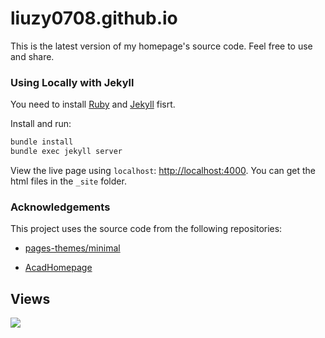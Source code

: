 # liuzy0708.github.io

This is the latest version of my homepage's source code. Feel free to use and share.

### Using Locally with Jekyll

You need to install [Ruby](https://www.ruby-lang.org/en/) and [Jekyll](https://jekyllrb.com/) fisrt.

Install and run:

```bash
bundle install
bundle exec jekyll server
```
View the live page using `localhost`:
<http://localhost:4000>. You can get the html files in the `_site` folder.

### Acknowledgements

This project uses the source code from the following repositories:

* [pages-themes/minimal](https://github.com/pages-themes/minimal)

* [AcadHomepage](https://github.com/RayeRen/acad-homepage.github.io)

## Views
![](http://profile-counter.glitch.me/liuzy0708-github-io/count.svg)


